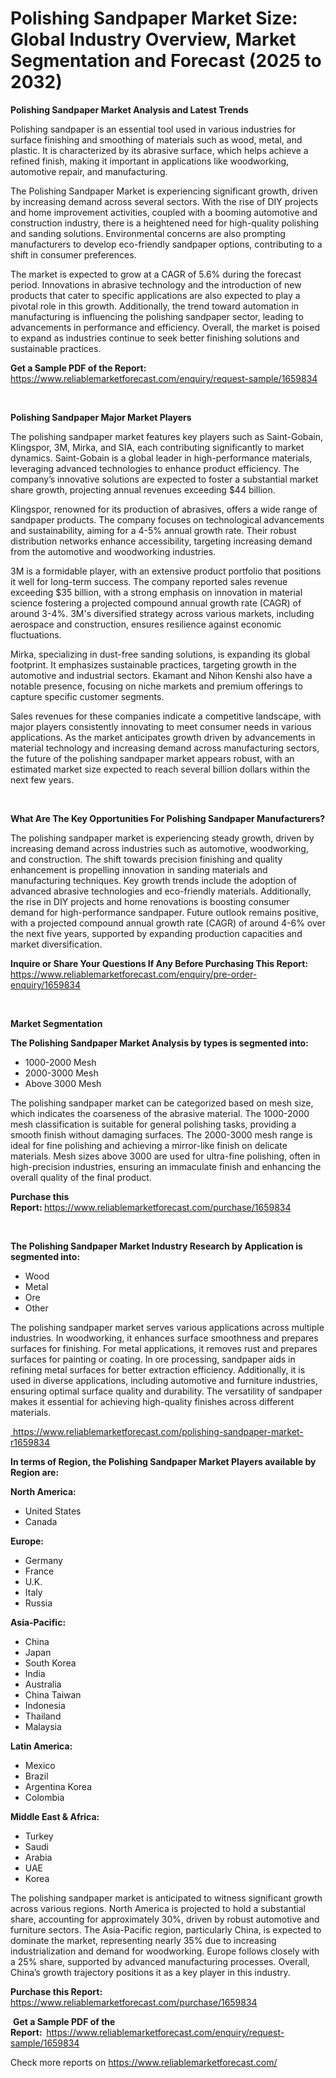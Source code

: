 <p><h1>Polishing Sandpaper Market Size: Global Industry Overview, Market Segmentation and Forecast (2025 to 2032)</h1></p><p><strong>Polishing Sandpaper Market Analysis and Latest Trends</strong></p>
<p><p>Polishing sandpaper is an essential tool used in various industries for surface finishing and smoothing of materials such as wood, metal, and plastic. It is characterized by its abrasive surface, which helps achieve a refined finish, making it important in applications like woodworking, automotive repair, and manufacturing.</p><p>The Polishing Sandpaper Market is experiencing significant growth, driven by increasing demand across several sectors. With the rise of DIY projects and home improvement activities, coupled with a booming automotive and construction industry, there is a heightened need for high-quality polishing and sanding solutions. Environmental concerns are also prompting manufacturers to develop eco-friendly sandpaper options, contributing to a shift in consumer preferences.</p><p>The market is expected to grow at a CAGR of 5.6% during the forecast period. Innovations in abrasive technology and the introduction of new products that cater to specific applications are also expected to play a pivotal role in this growth. Additionally, the trend toward automation in manufacturing is influencing the polishing sandpaper sector, leading to advancements in performance and efficiency. Overall, the market is poised to expand as industries continue to seek better finishing solutions and sustainable practices.</p></p>
<p><strong>Get a Sample PDF of the Report:&nbsp;</strong> <a href="https://www.reliablemarketforecast.com/enquiry/request-sample/1659834?utm_campaign=2778&utm_medium=2&utm_source=Github&utm_content=ia&utm_term=31032025&utm_id=polishing-sandpaper">https://www.reliablemarketforecast.com/enquiry/request-sample/1659834</a></p>
<p>&nbsp;</p>
<p><strong>Polishing Sandpaper Major Market Players</strong></p>
<p><p>The polishing sandpaper market features key players such as Saint-Gobain, Klingspor, 3M, Mirka, and SIA, each contributing significantly to market dynamics. Saint-Gobain is a global leader in high-performance materials, leveraging advanced technologies to enhance product efficiency. The company’s innovative solutions are expected to foster a substantial market share growth, projecting annual revenues exceeding $44 billion.</p><p>Klingspor, renowned for its production of abrasives, offers a wide range of sandpaper products. The company focuses on technological advancements and sustainability, aiming for a 4-5% annual growth rate. Their robust distribution networks enhance accessibility, targeting increasing demand from the automotive and woodworking industries.</p><p>3M is a formidable player, with an extensive product portfolio that positions it well for long-term success. The company reported sales revenue exceeding $35 billion, with a strong emphasis on innovation in material science fostering a projected compound annual growth rate (CAGR) of around 3-4%. 3M's diversified strategy across various markets, including aerospace and construction, ensures resilience against economic fluctuations.</p><p>Mirka, specializing in dust-free sanding solutions, is expanding its global footprint. It emphasizes sustainable practices, targeting growth in the automotive and industrial sectors. Ekamant and Nihon Kenshi also have a notable presence, focusing on niche markets and premium offerings to capture specific customer segments.</p><p>Sales revenues for these companies indicate a competitive landscape, with major players consistently innovating to meet consumer needs in various applications. As the market anticipates growth driven by advancements in material technology and increasing demand across manufacturing sectors, the future of the polishing sandpaper market appears robust, with an estimated market size expected to reach several billion dollars within the next few years.</p></p>
<p>&nbsp;</p>
<p><strong>What Are The Key Opportunities For Polishing Sandpaper Manufacturers?</strong></p>
<p><p>The polishing sandpaper market is experiencing steady growth, driven by increasing demand across industries such as automotive, woodworking, and construction. The shift towards precision finishing and quality enhancement is propelling innovation in sanding materials and manufacturing techniques. Key growth trends include the adoption of advanced abrasive technologies and eco-friendly materials. Additionally, the rise in DIY projects and home renovations is boosting consumer demand for high-performance sandpaper. Future outlook remains positive, with a projected compound annual growth rate (CAGR) of around 4-6% over the next five years, supported by expanding production capacities and market diversification.</p></p>
<p><strong>Inquire or Share Your Questions If Any Before Purchasing This Report:</strong> <a href="https://www.reliablemarketforecast.com/enquiry/pre-order-enquiry/1659834?utm_campaign=2778&utm_medium=2&utm_source=Github&utm_content=ia&utm_term=31032025&utm_id=polishing-sandpaper">https://www.reliablemarketforecast.com/enquiry/pre-order-enquiry/1659834</a></p>
<p>&nbsp;</p>
<p><strong>Market Segmentation</strong></p>
<p><strong>The Polishing Sandpaper Market Analysis by types is segmented into:</strong></p>
<p><ul><li>1000-2000 Mesh</li><li>2000-3000 Mesh</li><li>Above 3000 Mesh</li></ul></p>
<p><p>The polishing sandpaper market can be categorized based on mesh size, which indicates the coarseness of the abrasive material. The 1000-2000 mesh classification is suitable for general polishing tasks, providing a smooth finish without damaging surfaces. The 2000-3000 mesh range is ideal for fine polishing and achieving a mirror-like finish on delicate materials. Mesh sizes above 3000 are used for ultra-fine polishing, often in high-precision industries, ensuring an immaculate finish and enhancing the overall quality of the final product.</p></p>
<p><strong>Purchase this Report:&nbsp;</strong><a href="https://www.reliablemarketforecast.com/purchase/1659834?utm_campaign=2778&utm_medium=2&utm_source=Github&utm_content=ia&utm_term=31032025&utm_id=polishing-sandpaper">https://www.reliablemarketforecast.com/purchase/1659834</a></p>
<p>&nbsp;</p>
<p><strong>The Polishing Sandpaper Market Industry Research by Application is segmented into:</strong></p>
<p><ul><li>Wood</li><li>Metal</li><li>Ore</li><li>Other</li></ul></p>
<p><p>The polishing sandpaper market serves various applications across multiple industries. In woodworking, it enhances surface smoothness and prepares surfaces for finishing. For metal applications, it removes rust and prepares surfaces for painting or coating. In ore processing, sandpaper aids in refining metal surfaces for better extraction efficiency. Additionally, it is used in diverse applications, including automotive and furniture industries, ensuring optimal surface quality and durability. The versatility of sandpaper makes it essential for achieving high-quality finishes across different materials.</p></p>
<p><a href="https://www.reliablemarketforecast.com/polishing-sandpaper-market-r1659834?utm_campaign=2778&utm_medium=2&utm_source=Github&utm_content=ia&utm_term=31032025&utm_id=polishing-sandpaper">&nbsp;https://www.reliablemarketforecast.com/polishing-sandpaper-market-r1659834</a></p>
<p><strong>In terms of Region, the Polishing Sandpaper Market Players available by Region are:</strong></p>
<p>
    <p> <strong> North America: </strong>
        <ul>
            <li>United States</li>
            <li>Canada</li>
        </ul>
        </p> 
    <p> <strong> Europe: </strong>
        <ul>
            <li>Germany</li>
            <li>France</li>
            <li>U.K.</li>
            <li>Italy</li>
            <li>Russia</li>
        </ul>
        </p> 
    <p> <strong> Asia-Pacific: </strong>
        <ul>
            <li>China</li>
            <li>Japan</li>
            <li>South Korea</li>
            <li>India</li>
            <li>Australia</li>
            <li>China Taiwan</li>
            <li>Indonesia</li>
            <li>Thailand</li>
            <li>Malaysia</li>
        </ul>
        </p> 
    <p> <strong> Latin America: </strong>
        <ul>
            <li>Mexico</li>
            <li>Brazil</li>
            <li>Argentina Korea</li>
            <li>Colombia</li>
        </ul>
        </p> 
    <p> <strong> Middle East & Africa: </strong>
        <ul>
            <li>Turkey</li>
            <li>Saudi</li>
            <li>Arabia</li>
            <li>UAE</li>
            <li>Korea</li>
        </ul>
    </p>
    </p>
<p><p>The polishing sandpaper market is anticipated to witness significant growth across various regions. North America is projected to hold a substantial share, accounting for approximately 30%, driven by robust automotive and furniture sectors. The Asia-Pacific region, particularly China, is expected to dominate the market, representing nearly 35% due to increasing industrialization and demand for woodworking. Europe follows closely with a 25% share, supported by advanced manufacturing processes. Overall, China’s growth trajectory positions it as a key player in this industry.</p></p>
<p><strong>Purchase this Report: </strong><a href="https://www.reliablemarketforecast.com/purchase/1659834?utm_campaign=2778&utm_medium=2&utm_source=Github&utm_content=ia&utm_term=31032025&utm_id=polishing-sandpaper">https://www.reliablemarketforecast.com/purchase/1659834</a></p>
<p>&nbsp;<strong>Get a Sample PDF of the Report:&nbsp;&nbsp;</strong><a href="https://www.reliablemarketforecast.com/enquiry/request-sample/1659834?utm_campaign=2778&utm_medium=2&utm_source=Github&utm_content=ia&utm_term=31032025&utm_id=polishing-sandpaper">https://www.reliablemarketforecast.com/enquiry/request-sample/1659834</a></p>
<p><strong></strong></p>
<p>Check more reports on <a href="https://www.reliablemarketforecast.com/?utm_campaign=2778&utm_medium=2&utm_source=Github&utm_content=ia&utm_term=31032025&utm_id=polishing-sandpaper">https://www.reliablemarketforecast.com/</a></p>